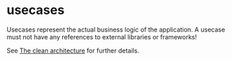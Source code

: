 # usecases

Usecases represent the actual business logic of the application.
A usecase must not have any references to external libraries or frameworks!

See [The clean architecture](https://blog.cleancoder.com/uncle-bob/2012/08/13/the-clean-architecture.html)
for further details.